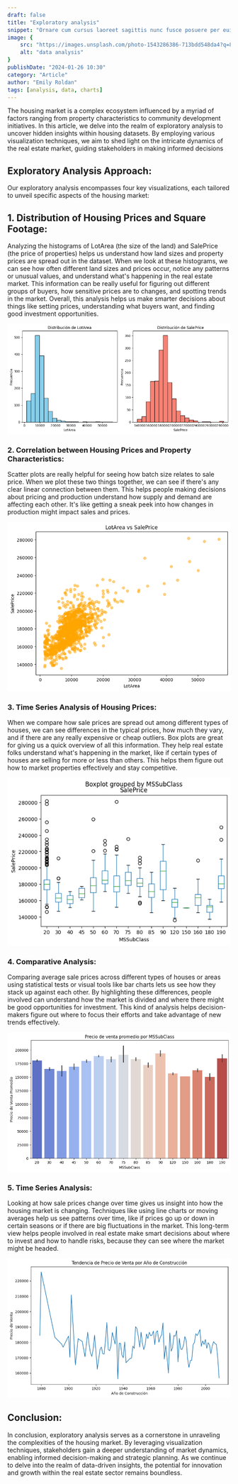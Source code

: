 ```yaml
---
draft: false
title: "Exploratory analysis"
snippet: "Ornare cum cursus laoreet sagittis nunc fusce posuere per euismod dis vehicula a, semper fames lacus maecenas dictumst pulvinar neque enim non potenti. Torquent hac sociosqu eleifend potenti."
image: {
    src: "https://images.unsplash.com/photo-1543286386-713bdd548da4?q=80&w=2070&auto=format&fit=crop&ixlib=rb-4.0.3&ixid=M3wxMjA3fDB8MHxwaG90by1wYWdlfHx8fGVufDB8fHx8fA%3D%3D",
    alt: "data analysis"
}
publishDate: "2024-01-26 10:30"
category: "Article"
author: "Emily Roldan"
tags: [analysis, data, charts]
---
```


The housing market is a complex ecosystem influenced by a myriad of factors ranging from property characteristics to community development initiatives. In this article, we delve into the realm of exploratory analysis to uncover hidden insights within housing datasets. By employing various visualization techniques, we aim to shed light on the intricate dynamics of the real estate market, guiding stakeholders in making informed decisions

## Exploratory Analysis Approach:

Our exploratory analysis encompasses four key visualizations, each tailored to unveil specific aspects of the housing market:

## 1. Distribution of Housing Prices and Square Footage:

Analyzing the histograms of LotArea (the size of the land) and SalePrice (the price of properties) helps us understand how land sizes and property prices are spread out in the dataset. When we look at these histograms, we can see how often different land sizes and prices occur, notice any patterns or unusual values, and understand what's happening in the real estate market. This information can be really useful for figuring out different groups of buyers, how sensitive prices are to changes, and spotting trends in the market. Overall, this analysis helps us make smarter decisions about things like setting prices, understanding what buyers want, and finding good investment opportunities.

![Alt text](../../assets/histogram.png)

### 2. Correlation between Housing Prices and Property Characteristics:

Scatter plots are really helpful for seeing how batch size relates to sale price. When we plot these two things together, we can see if there's any clear linear connection between them. This helps people making decisions about pricing and production understand how supply and demand are affecting each other. It's like getting a sneak peek into how changes in production might impact sales and prices.

![Alt text](../../assets/scatterplot.png)

### 3. Time Series Analysis of Housing Prices:

When we compare how sale prices are spread out among different types of houses, we can see differences in the typical prices, how much they vary, and if there are any really expensive or cheap outliers. Box plots are great for giving us a quick overview of all this information. They help real estate folks understand what's happening in the market, like if certain types of houses are selling for more or less than others. This helps them figure out how to market properties effectively and stay competitive.

![Alt text](../../assets/boxplot.png)

### 4. Comparative Analysis:
Comparing average sale prices across different types of houses or areas using statistical tests or visual tools like bar charts lets us see how they stack up against each other. By highlighting these differences, people involved can understand how the market is divided and where there might be good opportunities for investment. This kind of analysis helps decision-makers figure out where to focus their efforts and take advantage of new trends effectively.

![Alt text](../../assets/barplot.png)

### 5. Time Series Analysis:

Looking at how sale prices change over time gives us insight into how the housing market is changing. Techniques like using line charts or moving averages help us see patterns over time, like if prices go up or down in certain seasons or if there are big fluctuations in the market. This long-term view helps people involved in real estate make smart decisions about where to invest and how to handle risks, because they can see where the market might be headed.

![Alt text](../../assets/lineplot.png)

## Conclusion:

In conclusion, exploratory analysis serves as a cornerstone in unraveling the complexities of the housing market. By leveraging visualization techniques, stakeholders gain a deeper understanding of market dynamics, enabling informed decision-making and strategic planning. As we continue to delve into the realm of data-driven insights, the potential for innovation and growth within the real estate sector remains boundless.